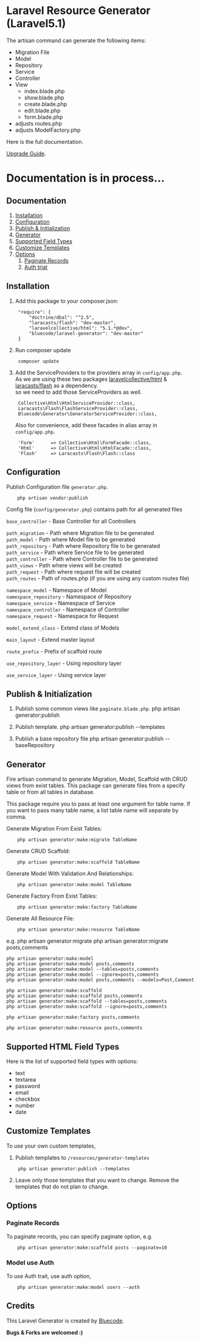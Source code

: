 Laravel Resource Generator (Laravel5.1)
======================= 

The artisan command can generate the following items:
  * Migration File
  * Model
  * Repository
  * Service
  * Controller
  * View
    * index.blade.php
    * show.blade.php
    * create.blade.php
    * edit.blade.php
    * form.blade.php
  * adjusts routes.php
  * adjusts ModelFactory.php

Here is the full documentation.

[Upgrade Guide](https://github.com/matmaxanh/laravel-generator/blob/master/Upgrade_Guide.md).

# Documentation is in process...

Documentation
--------------

1. [Installation](#installation)
2. [Configuration](#configuration)
3. [Publish & Initialization](#publish--initialization)
4. [Generator](#generator)
5. [Supported Field Types](#supported-field-types)
5. [Customize Templates](#customize-templates)
6. [Options](#options)
	1. [Paginate Records](#paginate-records)
	2. [Auth triat](#model-auth)

## Installation

1. Add this package to your composer.json:
  
        "require": {
            "doctrine/dbal": "^2.5",
            "laracasts/flash": "dev-master",
            "laravelcollective/html": "5.1.*@dev",
            "bluecode/laravel-generator": "dev-master"
        }
  
2. Run composer update

        composer update
    
3. Add the ServiceProviders to the providers array in ```config/app.php```.<br>
   As we are using these two packages [laravelcollective/html](https://github.com/LaravelCollective/html) & [laracasts/flash](https://github.com/laracasts/flash) as a dependency.<br>
   so we need to add those ServiceProviders as well.

		Collective\Html\HtmlServiceProvider::class,
		Laracasts\Flash\FlashServiceProvider::class,
		Bluecode\Generator\GeneratorServiceProvider::class,
        
   Also for convenience, add these facades in alias array in ```config/app.php```.

		'Form'      => Collective\Html\FormFacade::class,
		'Html'      => Collective\Html\HtmlFacade::class,
		'Flash'     => Laracasts\Flash\Flash::class

## Configuration

Publish Configuration file ```generator.php```.

        php artisan vendor:publish
        
Config file (```config/generator.php```) contains path for all generated files

```base_controller``` - Base Controller for all Controllers<br>

```path_migration``` - Path where Migration file to be generated<br>
```path_model``` - Path where Model file to be generated<br>
```path_repository``` - Path where Repository file to be generated<br>
```path_service``` - Path where Service file to be generated<br>
```path_controller``` - Path where Controller file to be generated<br>
```path_views``` - Path where views will be created<br>
```path_request``` -  Path where request file will be created<br>
```path_routes``` - Path of routes.php (if you are using any custom routes file)<br>

```namespace_model``` - Namespace of Model<br>
```namespace_repository``` - Namespace of Repository<br>
```namespace_service``` - Namespace of Service<br>
```namespace_controller``` - Namespace of Controller<br>
```namespace_request``` - Namespace for Request<br>

```model_extend_class``` - Extend class of Models<br>

```main_layout``` - Extend master layout<br>

```route_prefix``` - Prefix of scaffold route<br>

```use_repository_layer``` - Using repository layer<br>

```use_service_layer``` - Using service layer<br>

## Publish & Initialization

1. Publish some common views like ```paginate.blade.php```.
        php artisan generator:publish

2. Publish template.
        php artisan generator:publish --templates

3. Publish a base repository file
        php artisan generator:publish --baseRepository

## Generator

Fire artisan command to generate Migration, Model, Scaffold with CRUD views from exist tables.
This package can generate files from a specify table or from all tables in database.

This package require you to pass at least one argument for table name.
If you want to pass many table name, a list table name will separate by comma.

Generate Migration From Exist Tables:
  
        php artisan generator:make:migrate TableName

Generate CRUD Scaffold:
 
        php artisan generator:make:scaffold TableName

Generate Model With Validation And Relationships:

        php artisan generator:make:model TableName

Generate Factory From Exist Tables:

        php artisan generator:make:factory TableName

Generate All Resource File:

        php artisan generator:make:resource TableName
        
e.g.
    php artisan generator:migrate
    php artisan generator:migrate posts,comments

    php artisan generator:make:model 
    php artisan generator:make:model posts,comments
    php artisan generator:make:model --tables=posts,comments
    php artisan generator:make:model --ignore=posts,comments
    php artisan generator:make:model posts,comments --models=Post,Comment

    php artisan generator:make:scaffold
    php artisan generator:make:scaffold posts,comments
    php artisan generator:make:scaffold --tables=posts,comments
    php artisan generator:make:scaffold --ignore=posts,comments

    php artisan generator:make:factory posts,comments

    php artisan generator:make:resource posts,comments

## Supported HTML Field Types

Here is the list of supported field types with options:
  * text
  * textarea
  * password
  * email
  * checkbox
  * number
  * date

## Customize Templates

To use your own custom templates,

1. Publish templates to  ```/resources/generator-templates```

        php artisan generator:publish --templates

2. Leave only those templates that you want to change. Remove the templates that do not plan to change.

## Options

### Paginate Records

To paginate records, you can specify paginate option,
e.g.

        php artisan generator:make:scaffold posts --paginate=10

### Model use Auth

To use Auth trait, use auth option,

        php artisan generator:make:model users --auth

Credits
--------

This Laravel Generator is created by [Bluecode](https://github.com/matmaxanh).

**Bugs & Forks are welcomed :)**
